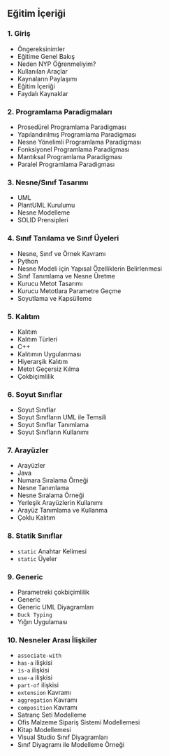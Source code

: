 ## Eğitim İçeriği 

### 1. Giriş
* Öngereksinimler
* Eğitime Genel Bakış
* Neden NYP Öğrenmeliyim?
* Kullanılan Araçlar
* Kaynaların Paylaşımı
* Eğitim İçeriği 
* Faydalı Kaynaklar

### 2. Programlama Paradigmaları
* Prosedürel Programlama Paradigması
* Yapılandırılmış Programlama Paradigması
* Nesne Yönelimli Programlama Paradigması
* Fonksiyonel Programlama Paradigması
* Mantıksal Programlama Paradigması
* Paralel Programlama Paradigması

### 3. Nesne/Sınıf Tasarımı 
* UML 
* PlantUML Kurulumu
* Nesne Modelleme
* SOLID Prensipleri

### 4. Sınıf Tanılama ve Sınıf Üyeleri 
* Nesne, Sınıf ve Örnek Kavramı
* Python 
* Nesne Modeli için Yapısal Özelliklerin Belirlenmesi
* Sınıf Tanımlama ve Nesne Üretme
* Kurucu Metot Tasarımı 
* Kurucu Metotlara Parametre Geçme
* Soyutlama ve Kapsülleme

### 5. Kalıtım
* Kalıtım
* Kalıtım Türleri
* C++
* Kalıtımın Uygulanması 
* Hiyerarşik Kalıtım 
* Metot Geçersiz Kılma
* Çokbiçimlilik 

### 6. Soyut Sınıflar
* Soyut Sınıflar
* Soyut Sınıfların UML ile Temsili
* Soyut Sınıflar Tanımlama
* Soyut Sınıfların Kullanımı

### 7. Arayüzler
* Arayüzler
* Java
* Numara Sıralama Örneği
* Nesne Tanımlama 
* Nesne Sıralama Örneği 
* Yerleşik Arayüzlerin Kullanımı 
* Arayüz Tanımlama ve Kullanma
* Çoklu Kalıtım 

### 8. Statik Sınıflar
* ``static`` Anahtar Kelimesi
* ``static`` Üyeler

### 9. Generic
* Parametreki çokbiçimlilik 
* Generic 
* Generic UML Diyagramları 
* ``Duck Typing`` 
* Yığın Uygulaması 

### 10. Nesneler Arası İlişkiler 
* ``associate-with`` 
* ``has-a`` ilişkisi
* ``is-a`` ilişkisi
* ``use-a`` ilişkisi
* ``part-of`` ilişkisi
* ``extension`` Kavramı
* ``aggregation`` Kavramı
* ``composition`` Kavramı
* Satranç Seti Modelleme
* Ofis Malzeme Sipariş Sistemi Modellemesi 
* Kitap Modellemesi
* Visual Studio Sınıf Diyagramları 
* Sınıf Diyagramı ile Modelleme Örneği